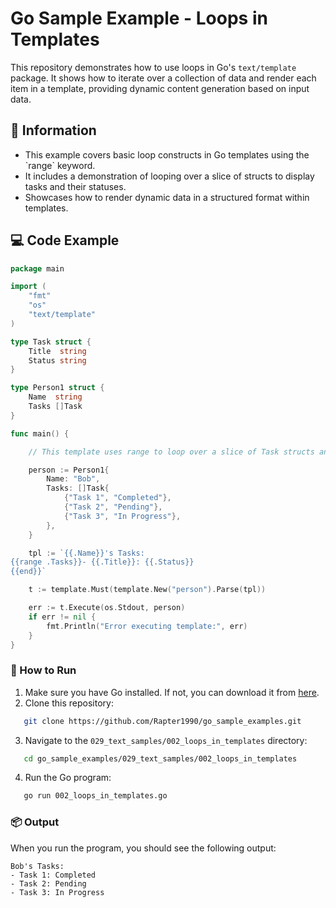 # Go Sample Example - Loops in Templates

This repository demonstrates how to use loops in Go's `text/template` package. It shows how to iterate over a collection of data and render each item in a template, providing dynamic content generation based on input data.

## 📖 Information

<ul style="list-style-type:disc">
  <li>This example covers basic loop constructs in Go templates using the `range` keyword.</li>
  <li>It includes a demonstration of looping over a slice of structs to display tasks and their statuses.</li>
  <li>Showcases how to render dynamic data in a structured format within templates.</li>
</ul>

## 💻 Code Example

```go
package main

import (
	"fmt"
	"os"
	"text/template"
)

type Task struct {
	Title  string
	Status string
}

type Person1 struct {
	Name  string
	Tasks []Task
}

func main() {

	// This template uses range to loop over a slice of Task structs and list out each task with its status.

	person := Person1{
		Name: "Bob",
		Tasks: []Task{
			{"Task 1", "Completed"},
			{"Task 2", "Pending"},
			{"Task 3", "In Progress"},
		},
	}

	tpl := `{{.Name}}'s Tasks:
{{range .Tasks}}- {{.Title}}: {{.Status}}
{{end}}`

	t := template.Must(template.New("person").Parse(tpl))

	err := t.Execute(os.Stdout, person)
	if err != nil {
		fmt.Println("Error executing template:", err)
	}
}
```

### 🏃 How to Run

1. Make sure you have Go installed. If not, you can download it from [here](https://golang.org/dl/).
2. Clone this repository:

```bash
   git clone https://github.com/Rapter1990/go_sample_examples.git
```

3. Navigate to the `029_text_samples/002_loops_in_templates` directory:

```bash
   cd go_sample_examples/029_text_samples/002_loops_in_templates
```

4. Run the Go program:

```bash
   go run 002_loops_in_templates.go
```

### 📦 Output

When you run the program, you should see the following output:

```
Bob's Tasks:
- Task 1: Completed
- Task 2: Pending
- Task 3: In Progress
```